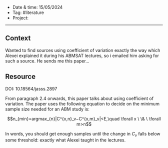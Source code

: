 
- Date & time:  15/05/2024
- Tag: #literature
- Project:

---

## Context

Wanted to find sources using coefficient of variation exactly the way which Alexei explained it during his ABMSAT lectures, so i emailed him asking for such a source. He sends me this paper...
## Resource

DOI: 10.18564/jasss.2897

From paragraph 2.4 onwards, this paper talks about using coefficient of variation. The paper uses the following equation to decide on the minimum sample size needed for an ABM study is:

$$n_{min}=argmax_{n}|C^{x,n}_v−C^{x,m}_v|<E,\quad \forall x \ \& \ \forall m>n$$

In words, you should get enough samples until the change in $C_v$ falls below some threshold: exactly what Alexei taught in the lectures.